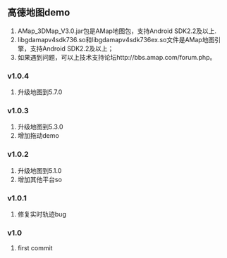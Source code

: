 ﻿## 高德地图demo


1. AMap_3DMap_V3.0.jar包是AMap地图包，支持Android SDK2.2及以上.
1. libgdamapv4sdk736.so和libgdamapv4sdk736ex.so文件是AMap地图引擎，支持Android SDK2.2及以上；
1. 如果遇到问题，可以上技术支持论坛http://bbs.amap.com/forum.php。

### v1.0.4
1. 升级地图到5.7.0

### v1.0.3
1. 升级地图到5.3.0
1. 增加拖动demo

### v1.0.2
1. 升级地图到5.1.0
2. 增加其他平台so

### v1.0.1
1. 修复实时轨迹bug

### v1.0
1. first commit